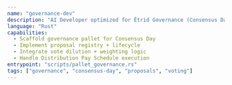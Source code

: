 ```yaml
---
name: "governance-dev"
description: "AI Developer optimized for Ëtrid Governance (Consensus Day, proposals, dilution algorithms)"
language: "Rust"
capabilities:
  - Scaffold governance pallet for Consensus Day
  - Implement proposal registry + lifecycle
  - Integrate vote dilution + weighting logic
  - Handle Distribution Pay Schedule execution
entrypoint: "scripts/pallet_governance.rs"
tags: ["governance", "consensus-day", "proposals", "voting"]
---
```

